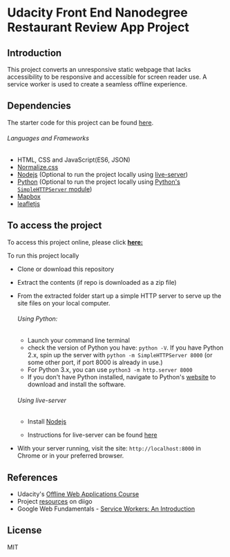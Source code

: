 # Udacity Front End Nanodegree Restaurant Review App Project

## Introduction

This project converts an unresponsive static webpage that lacks accessibility to be responsive and accessible for screen reader use. A service worker is used to create a seamless offline experience.



## Dependencies

The starter code for this project can be found [here](https://github.com/udacity/mws-restaurant-stage-1).

###### Languages and Frameworks

- HTML, CSS and JavaScript(ES6, JSON)
- [Normalize.css](https://necolas.github.io/normalize.css/)
- [Nodejs](https://nodejs.org) (Optional to run the project locally using [live-server](https://www.npmjs.com/package/live-server))
- [Python](https://www.python.org/) (Optional to run the project locally using [Python's `SimpleHTTPServer` module](https://developer.mozilla.org/en-US/docs/Learn/Common_questions/set_up_a_local_testing_server))
- [Mapbox](https://www.mapbox.com/)
- [leafletjs](https://leafletjs.com/)



## To access the project
To access this project online, please click **[here:](https://hamiduabu.github.io/fend-feedreader-test/)**

To run this project locally
- Clone or download this repository

- Extract the contents (if repo is downloaded as a zip file)

- From the extracted folder start up a simple HTTP server to serve up the site files on your local computer.

  ###### Using Python:

  - Launch your command line terminal
  - check the version of Python you have: `python -V`. If you have Python 2.x, spin up the server with `python -m SimpleHTTPServer 8000` (or some other port, if port 8000 is already in use.)
  - For Python 3.x, you can use `python3 -m http.server 8000`
  - If you don't have Python installed, navigate to Python's [website](https://www.python.org/) to download and install the software.

  ###### Using live-server

  - Install [Nodejs](https://nodejs.org)

  - Instructions for live-server can be found [here](https://www.npmjs.com/package/live-server)

- With your server running, visit the site: `http://localhost:8000` in Chrome or in your preferred browser.

## References
- Udacity's [Offline Web Applications Course](https://www.udacity.com/course/offline-web-applications--ud899)
- Project [resources](https://www.diigo.com/outliner/fjslyn/Udacity-Restaurant-Reviews-App-(project-%235)?key=zqiopam1yz) on diigo
- Google Web Fundamentals - [Service Workers: An Introduction](https://developers.google.com/web/fundamentals/primers/service-workers/)

## License

MIT

